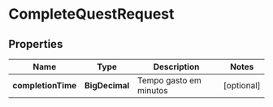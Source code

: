 

# CompleteQuestRequest


## Properties

| Name | Type | Description | Notes |
|------------ | ------------- | ------------- | -------------|
|**completionTime** | **BigDecimal** | Tempo gasto em minutos |  [optional] |



